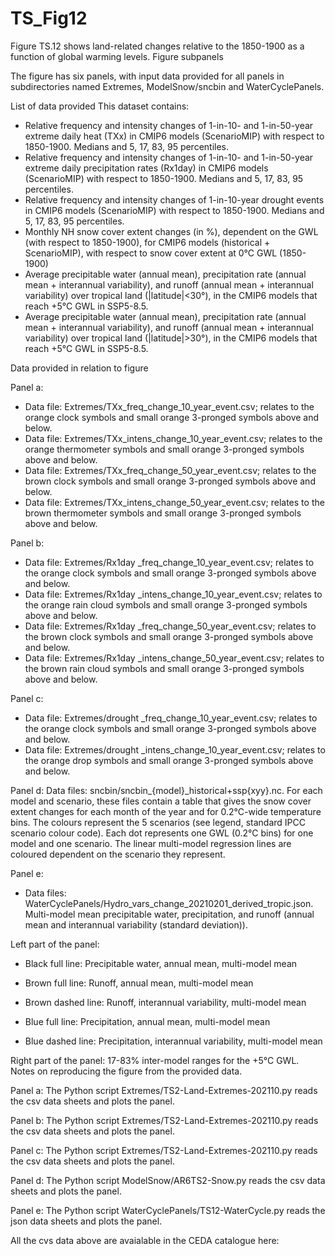 # TS_Fig12
Figure TS.12 shows land-related changes relative to the 1850-1900 as a function of global warming levels. 
Figure subpanels

The figure has six panels, with input data provided for all panels in subdirectories named Extremes,  ModelSnow/sncbin and WaterCyclePanels.

List of data provided
This dataset contains:
- Relative frequency and intensity changes of 1-in-10- and 1-in-50-year extreme daily heat (TXx) in CMIP6 models (ScenarioMIP) with respect to 1850-1900. Medians and 5, 17, 83, 95 percentiles.
- Relative frequency and intensity changes of 1-in-10- and 1-in-50-year extreme daily precipitation rates (Rx1day) in CMIP6 models (ScenarioMIP) with respect to 1850-1900. Medians and 5, 17, 83, 95 percentiles.
- Relative frequency and intensity changes of 1-in-10-year drought events in CMIP6 models (ScenarioMIP) with respect to 1850-1900. Medians and 5, 17, 83, 95 percentiles.
- Monthly NH snow cover extent changes (in %), dependent on the GWL (with respect to 1850-1900), for CMIP6 models (historical + ScenarioMIP), with respect to snow cover extent at 0°C GWL (1850-1900)
- Average precipitable water (annual mean), precipitation rate (annual mean + interannual variability), and runoff (annual mean + interannual variability) over tropical land (|latitude|<30°), in the CMIP6 models that reach +5°C GWL in SSP5-8.5.
- Average precipitable water (annual mean), precipitation rate (annual mean + interannual variability), and runoff (annual mean + interannual variability) over tropical land (|latitude|>30°), in the CMIP6 models that reach +5°C GWL in SSP5-8.5.

Data provided in relation to figure

Panel a:
- Data file: Extremes/TXx_freq_change_10_year_event.csv; relates to the orange clock symbols and small orange 3-pronged symbols above and below.
- Data file: Extremes/TXx_intens_change_10_year_event.csv; relates to the orange thermometer symbols and small orange 3-pronged symbols above and below.
- Data file: Extremes/TXx_freq_change_50_year_event.csv; relates to the brown clock symbols and small orange 3-pronged symbols above and below.
- Data file: Extremes/TXx_intens_change_50_year_event.csv; relates to the brown thermometer symbols and small orange 3-pronged symbols above and below.

Panel b:
- Data file: Extremes/Rx1day _freq_change_10_year_event.csv; relates to the orange clock symbols and small orange 3-pronged symbols above and below.
- Data file: Extremes/Rx1day _intens_change_10_year_event.csv; relates to the orange rain cloud symbols and small orange 3-pronged symbols above and below.
- Data file: Extremes/Rx1day _freq_change_50_year_event.csv; relates to the brown clock symbols and small orange 3-pronged symbols above and below.
- Data file: Extremes/Rx1day _intens_change_50_year_event.csv; relates to the brown rain cloud symbols and small orange 3-pronged symbols above and below.

Panel c:
- Data file: Extremes/drought _freq_change_10_year_event.csv; relates to the orange clock symbols and small orange 3-pronged symbols above and below.
- Data file: Extremes/drought _intens_change_10_year_event.csv; relates to the orange drop symbols and small orange 3-pronged symbols above and below.

Panel d:
Data files: sncbin/sncbin_{model}_historical+ssp{xyy}.nc. For each model and scenario, these files contain a table that gives the snow cover extent changes for each month of the year and for 0.2°C-wide temperature bins. The colours represent the 5 scenarios (see legend, standard IPCC scenario colour code). Each dot represents one GWL (0.2°C bins) for one model and one scenario. The linear multi-model regression lines are coloured dependent on the scenario they represent.

Panel e:
- Data files: WaterCyclePanels/Hydro_vars_change_20210201_derived_tropic.json. Multi-model mean precipitable water, precipitation, and runoff (annual mean and interannual variability (standard deviation)).

Left part of the panel:

* Black full line: Precipitable water, annual mean, multi-model mean

* Brown full line: Runoff, annual mean, multi-model mean

* Brown dashed line: Runoff, interannual variability, multi-model mean

* Blue full line: Precipitation, annual mean, multi-model mean

* Blue dashed line: Precipitation, interannual variability, multi-model mean

Right part of the panel: 17-83% inter-model ranges for the +5°C GWL.
Notes on reproducing the figure from the provided data.

Panel a:
The Python script Extremes/TS2-Land-Extremes-202110.py reads the csv data sheets and plots the panel.

Panel b:
The Python script Extremes/TS2-Land-Extremes-202110.py reads the csv data sheets and plots the panel.

Panel c:
The Python script Extremes/TS2-Land-Extremes-202110.py reads the csv data sheets and plots the panel.

Panel d:
The Python script ModelSnow/AR6TS2-Snow.py reads the csv data sheets and plots the panel.

Panel e:
The Python script WaterCyclePanels/TS12-WaterCycle.py reads the json data sheets and plots the panel.

All the cvs data above are avaialable in the CEDA catalogue here:  
